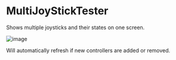 # MultiJoyStickTester
Shows multiple joysticks and their states on one screen.

![image](https://user-images.githubusercontent.com/6573992/134072898-bc836250-3cc6-443d-83cd-17d4917c2c1b.png)

Will automatically refresh if new controllers are added or removed.
